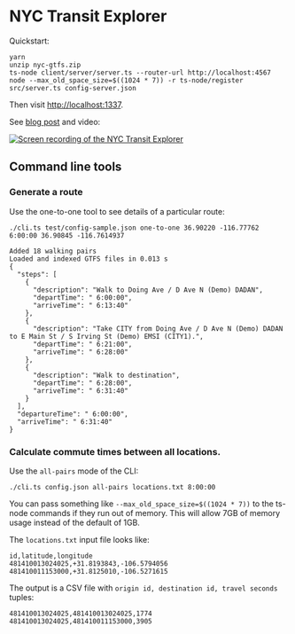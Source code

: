 # NYC Transit Explorer

Quickstart:

    yarn
    unzip nyc-gtfs.zip
    ts-node client/server/server.ts --router-url http://localhost:4567
    node --max_old_space_size=$((1024 * 7)) -r ts-node/register src/server.ts config-server.json

Then visit <http://localhost:1337>.

See [blog post][] and video:

[![Screen recording of the NYC Transit Explorer](https://img.youtube.com/vi/RNtsqTXHn4E/0.jpg)](https://www.youtube.com/watch?v=RNtsqTXHn4E)

## Command line tools

### Generate a route

Use the one-to-one tool to see details of a particular route:

    ./cli.ts test/config-sample.json one-to-one 36.90220 -116.77762 6:00:00 36.90845 -116.7614937

```
Added 18 walking pairs
Loaded and indexed GTFS files in 0.013 s
{
  "steps": [
    {
      "description": "Walk to Doing Ave / D Ave N (Demo) DADAN",
      "departTime": " 6:00:00",
      "arriveTime": " 6:13:40"
    },
    {
      "description": "Take CITY from Doing Ave / D Ave N (Demo) DADAN to E Main St / S Irving St (Demo) EMSI (CITY1).",
      "departTime": " 6:21:00",
      "arriveTime": " 6:28:00"
    },
    {
      "description": "Walk to destination",
      "departTime": " 6:28:00",
      "arriveTime": " 6:31:40"
    }
  ],
  "departureTime": " 6:00:00",
  "arriveTime": " 6:31:40"
}
```

### Calculate commute times between all locations.

Use the `all-pairs` mode of the CLI:

    ./cli.ts config.json all-pairs locations.txt 8:00:00

You can pass something like `--max_old_space_size=$((1024 * 7))` to the ts-node commands
if they run out of memory. This will allow 7GB of memory usage instead of the default of 1GB.

The `locations.txt` input file looks like:

```
id,latitude,longitude
481410013024025,+31.8193843,-106.5794056
481410011153000,+31.8125010,-106.5271615
```

The output is a CSV file with `origin id, destination id, travel seconds` tuples:

```
481410013024025,481410013024025,1774
481410013024025,481410011153000,3905
```

[sample]: https://developers.google.com/transit/gtfs/examples/gtfs-feed
[blog post]: https://www.sidewalklabs.com/insights/new-map-demo-how-the-l-train-shutdown-will-impact-your-commute
